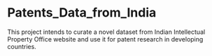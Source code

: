 # Patents_Data_from_India
This project intends to curate a novel dataset from Indian Intellectual Property Office website and use it for patent research in developing countries.

